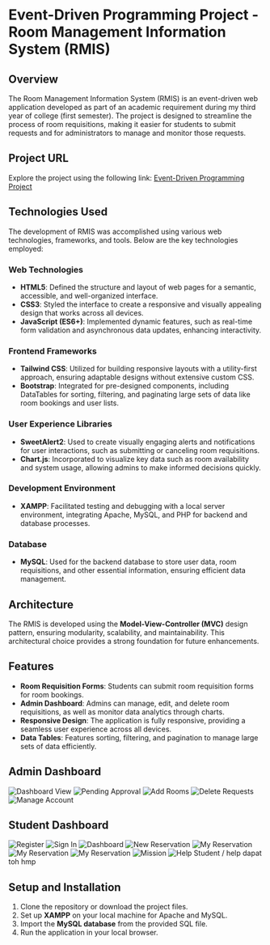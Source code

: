 # Event-Driven Programming Project - Room Management Information System (RMIS)

## Overview
The Room Management Information System (RMIS) is an event-driven web application developed as part of an academic requirement during my third year of college (first semester). The project is designed to streamline the process of room requisitions, making it easier for students to submit requests and for administrators to manage and monitor those requests.

## Project URL
Explore the project using the following link: [Event-Driven Programming Project](http://rmis.ct.ws/)

## Technologies Used
The development of RMIS was accomplished using various web technologies, frameworks, and tools. Below are the key technologies employed:

### **Web Technologies**
- **HTML5**: Defined the structure and layout of web pages for a semantic, accessible, and well-organized interface.
- **CSS3**: Styled the interface to create a responsive and visually appealing design that works across all devices.
- **JavaScript (ES6+)**: Implemented dynamic features, such as real-time form validation and asynchronous data updates, enhancing interactivity.

### **Frontend Frameworks**
- **Tailwind CSS**: Utilized for building responsive layouts with a utility-first approach, ensuring adaptable designs without extensive custom CSS.
- **Bootstrap**: Integrated for pre-designed components, including DataTables for sorting, filtering, and paginating large sets of data like room bookings and user lists.

### **User Experience Libraries**
- **SweetAlert2**: Used to create visually engaging alerts and notifications for user interactions, such as submitting or canceling room requisitions.
- **Chart.js**: Incorporated to visualize key data such as room availability and system usage, allowing admins to make informed decisions quickly.

### **Development Environment**
- **XAMPP**: Facilitated testing and debugging with a local server environment, integrating Apache, MySQL, and PHP for backend and database processes.

### **Database**
- **MySQL**: Used for the backend database to store user data, room requisitions, and other essential information, ensuring efficient data management.

## Architecture
The RMIS is developed using the **Model-View-Controller (MVC)** design pattern, ensuring modularity, scalability, and maintainability. This architectural choice provides a strong foundation for future enhancements.

## Features
- **Room Requisition Forms**: Students can submit room requisition forms for room bookings.
- **Admin Dashboard**: Admins can manage, edit, and delete room requisitions, as well as monitor data analytics through charts.
- **Responsive Design**: The application is fully responsive, providing a seamless user experience across all devices.
- **Data Tables**: Features sorting, filtering, and pagination to manage large sets of data efficiently.

## Admin Dashboard
![Dashboard View](screenshots/admin/dashboard.png)
![Pending Approval](screenshots/admin/pending_approval.png)
![Add Rooms](screenshots/admin/add_rooms.png)
![Delete Requests](screenshots/admin/delete_requests.png)
![Manage Account](screenshots/admin/manage_account.png)

## Student Dashboard
![Register](screenshots/student/register.png)
![Sign In](screenshots/student/sign-in.png)
![Dashboard](screenshots/student/dashboard.png)
![New Reservation](screenshots/student/new_Reservation.png)
![My Reservation](screenshots/student/my_reservation.png)
![My Reservation](screenshots/student/about-1.jpg)
![My Reservation](screenshots/student/about-2.jpg)
![Mission](screenshots/student/mission.png)
![Help](screenshots/student/help.png) Student / help dapat toh hmp


## Setup and Installation
1. Clone the repository or download the project files.
2. Set up **XAMPP** on your local machine for Apache and MySQL.
3. Import the **MySQL database** from the provided SQL file.
4. Run the application in your local browser.

